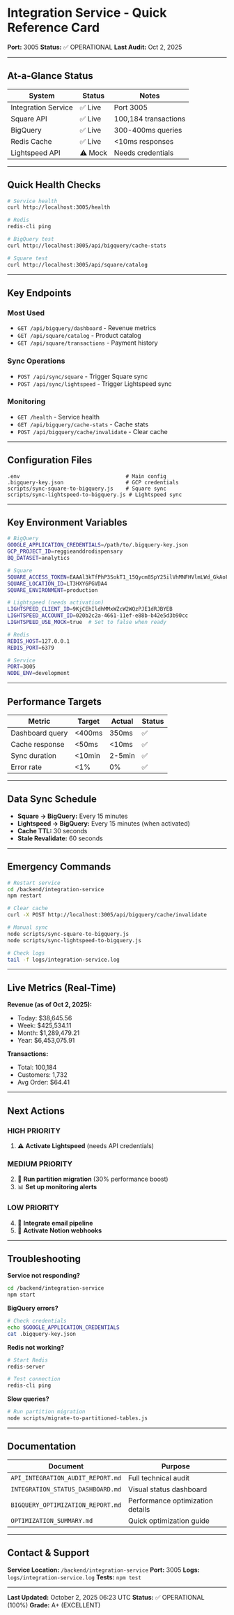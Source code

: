 # Integration Service - Quick Reference Card

**Port:** 3005
**Status:** ✅ OPERATIONAL
**Last Audit:** Oct 2, 2025

---

## At-a-Glance Status

| System | Status | Notes |
|--------|--------|-------|
| Integration Service | ✅ Live | Port 3005 |
| Square API | ✅ Live | 100,184 transactions |
| BigQuery | ✅ Live | 300-400ms queries |
| Redis Cache | ✅ Live | <10ms responses |
| Lightspeed API | ⚠️ Mock | Needs credentials |

---

## Quick Health Checks

```bash
# Service health
curl http://localhost:3005/health

# Redis
redis-cli ping

# BigQuery test
curl http://localhost:3005/api/bigquery/cache-stats

# Square test
curl http://localhost:3005/api/square/catalog
```

---

## Key Endpoints

### Most Used
- `GET /api/bigquery/dashboard` - Revenue metrics
- `GET /api/square/catalog` - Product catalog
- `GET /api/square/transactions` - Payment history

### Sync Operations
- `POST /api/sync/square` - Trigger Square sync
- `POST /api/sync/lightspeed` - Trigger Lightspeed sync

### Monitoring
- `GET /health` - Service health
- `GET /api/bigquery/cache-stats` - Cache stats
- `POST /api/bigquery/cache/invalidate` - Clear cache

---

## Configuration Files

```
.env                                  # Main config
.bigquery-key.json                    # GCP credentials
scripts/sync-square-to-bigquery.js    # Square sync
scripts/sync-lightspeed-to-bigquery.js # Lightspeed sync
```

---

## Key Environment Variables

```bash
# BigQuery
GOOGLE_APPLICATION_CREDENTIALS=/path/to/.bigquery-key.json
GCP_PROJECT_ID=reggieanddrodispensary
BQ_DATASET=analytics

# Square
SQUARE_ACCESS_TOKEN=EAAAl3kTfPhP3SokT1_15Qycm8SpY25ilVhMNFHVlmLWd_GkAoFJj53xAhDXOEds
SQUARE_LOCATION_ID=LT3HXY6PGVDA4
SQUARE_ENVIRONMENT=production

# Lightspeed (needs activation)
LIGHTSPEED_CLIENT_ID=9KjCEhIldhMMxWZcW2WQzPJE1dRJBYEB
LIGHTSPEED_ACCOUNT_ID=020b2c2a-4661-11ef-e88b-b42e5d3b90cc
LIGHTSPEED_USE_MOCK=true  # Set to false when ready

# Redis
REDIS_HOST=127.0.0.1
REDIS_PORT=6379

# Service
PORT=3005
NODE_ENV=development
```

---

## Performance Targets

| Metric | Target | Actual | Status |
|--------|--------|--------|--------|
| Dashboard query | <400ms | 350ms | ✅ |
| Cache response | <50ms | <10ms | ✅ |
| Sync duration | <10min | 2-5min | ✅ |
| Error rate | <1% | 0% | ✅ |

---

## Data Sync Schedule

- **Square → BigQuery:** Every 15 minutes
- **Lightspeed → BigQuery:** Every 15 minutes (when activated)
- **Cache TTL:** 30 seconds
- **Stale Revalidate:** 60 seconds

---

## Emergency Commands

```bash
# Restart service
cd /backend/integration-service
npm restart

# Clear cache
curl -X POST http://localhost:3005/api/bigquery/cache/invalidate

# Manual sync
node scripts/sync-square-to-bigquery.js
node scripts/sync-lightspeed-to-bigquery.js

# Check logs
tail -f logs/integration-service.log
```

---

## Live Metrics (Real-Time)

**Revenue (as of Oct 2, 2025):**
- Today: $38,645.56
- Week: $425,534.11
- Month: $1,289,479.21
- Year: $6,453,075.91

**Transactions:**
- Total: 100,184
- Customers: 1,732
- Avg Order: $64.41

---

## Next Actions

### HIGH PRIORITY
1. ⚠️ **Activate Lightspeed** (needs API credentials)

### MEDIUM PRIORITY
2. 🔧 **Run partition migration** (30% performance boost)
3. 📊 **Set up monitoring alerts**

### LOW PRIORITY
4. 📧 **Integrate email pipeline**
5. 📝 **Activate Notion webhooks**

---

## Troubleshooting

**Service not responding?**
```bash
cd /backend/integration-service
npm start
```

**BigQuery errors?**
```bash
# Check credentials
echo $GOOGLE_APPLICATION_CREDENTIALS
cat .bigquery-key.json
```

**Redis not working?**
```bash
# Start Redis
redis-server

# Test connection
redis-cli ping
```

**Slow queries?**
```bash
# Run partition migration
node scripts/migrate-to-partitioned-tables.js
```

---

## Documentation

| Document | Purpose |
|----------|---------|
| `API_INTEGRATION_AUDIT_REPORT.md` | Full technical audit |
| `INTEGRATION_STATUS_DASHBOARD.md` | Visual status dashboard |
| `BIGQUERY_OPTIMIZATION_REPORT.md` | Performance optimization details |
| `OPTIMIZATION_SUMMARY.md` | Quick optimization guide |

---

## Contact & Support

**Service Location:** `/backend/integration-service`
**Port:** 3005
**Logs:** `logs/integration-service.log`
**Tests:** `npm test`

---

**Last Updated:** October 2, 2025 06:23 UTC
**Status:** ✅ OPERATIONAL (100%)
**Grade:** A+ (EXCELLENT)

<!-- Last verified: 2025-10-02 -->
